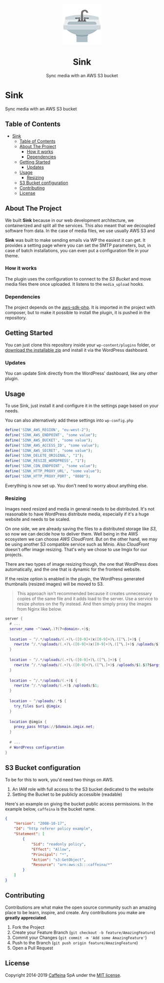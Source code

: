 <!-- PROJECT LOGO -->
<br />
<p align="center">
  <a href="https://github.com/caffeinalab/sink">
    <img src="res/sink.png" alt="Logo" width="130" height="130">
  </a>
  <h1 align="center">Sink</h1>

  <p align="center">
    Sync media with an AWS S3 bucket
  </p>
</p>

<!-- TABLE OF CONTENTS -->
# Sink

Sync media with an AWS S3 bucket

## Table of Contents

- [Sink](#sink)
  - [Table of Contents](#table-of-contents)
  - [About The Project](#about-the-project)
    - [How it works](#how-it-works)
    - [Dependencies](#dependencies)
  - [Getting Started](#getting-started)
    - [Updates](#updates)
  - [Usage](#usage)
    - [Resizing](#resizing)
  - [S3 Bucket configuration](#s3-bucket-configuration)
  - [Contributing](#contributing)
  - [License](#license)

<!-- ABOUT THE PROJECT -->
## About The Project

<!-- ![Product Name Screen Shot][screenshot]-->

We built **Sink** because in our web development architecture, we containerized and split all the services. This also meant that we decoupled software from data.
In the case of media files, we use usually AWS S3 and

**Sink** was built to make sending emails via WP the easiest it can get. It provides a setting page where you can set the SMTP parameters, but, in case of batch installations, you can even put a configuration file in your theme.

### How it works

The plugin uses the configuration to connect to the *S3 Bucket* and move media files there once uploaded. It listens to the `media_upload` hooks.

<!-- DEPENDENCIES -->
### Dependencies

The project depends on the [aws-sdk-php](https://github.com/aws/aws-sdk-php). It is imported in the project with composer, but to make it possible to install the plugin, it is pushed in the repository.

<!-- GETTING STARTED -->
## Getting Started

You can just clone this repository inside your `wp-content/plugins` folder, or [download the installable zip](https://github.com/caffeinalab/sink/releases/latest/download/sink.zip) and install it via the WordPress dashboard.

### Updates

You can update Sink directly from the WordPress' dashboard, like any other plugin.

<!-- USAGE EXAMPLES -->
## Usage

To use Sink, just install it and configure it in the settings page based on your needs.

You can also alternatively add these settings into `wp-config.php`

```php
define('SINK_AWS_REGION', "eu-west-2");
define('SINK_AWS_ENDPOINT', "some value");
define('SINK_AWS_BUCKET', "some value");
define('SINK_AWS_ACCESS_ID', "some value");
define('SINK_AWS_SECRET', "some value");
define('SINK_DELETE_ORIGINAL', "1");
define('SINK_RESIZE_WORDPRESS', "1");
define('SINK_CDN_ENDPOINT', "some value");
define('SINK_HTTP_PROXY_URL', "some value");
define('SINK_HTTP_PROXY_PORT', "8080");
```

Everything is now set up. You don't need to worry about anything else.

### Resizing

Images need resized and media in general needs to be distributed. It's not reasonable to have WordPress distribute media, especially if it's a huge website and needs to be scaled.

On one side, we are already saving the files to a distributed storage like *S3*, so now we can decide how to deliver them. Well being in the AWS ecosystem we can choose *AWS CloudFront*. But on the other hand, we may be using another S3 compatible service such as Minio. Also *CloudFront* doesn't offer image resizing. That's why we chose to use Imgix for our projects.

There are two types of image resizing though, the one that WordPress does automatically, and the one that is dynamic for the frontend website.

If the resize option is enabled in the plugin, the WordPress generated thumbnails (resized images) will be moved to S3.

> This approach isn't recommended because it creates unnecessary copies of the same file and it adds load to the server. Use a service to resize photos on the fly instead. And then simply proxy the images from Nginx like below.

```lua
server {
  # ...
  server_name ~^(www\.)?(?<domain>.+)$;

  location ~ ^/.*/uploads/(.+)\-([0-9]+)x([0-9]+)\.([^\.]+)$ {
    rewrite ^/.*/uploads/(.+)\-([0-9]+)x([0-9]+)\.([^\.]+)$ /uploads/$1.$4?$args&w=$2&h=$3;
  }

  location ~ ^/.*/uploads/(.+)\-([0-9]+)\.([^\.]+)$ {
    rewrite ^/.*/uploads/(.+)\-([0-9]+)\.([^\.]+)$ /uploads/$1.$3?$args&w=$2;
  }

  location ~ ^/.*/uploads/(.+)$ {
    rewrite ^/.*/uploads/(.+)$ /uploads/$1;
  }

  location ~ ^/uploads/.*$ {
    try_files $uri @imgix;
  }

  location @imgix {
    proxy_pass https://$domain.imgix.net;
  }

  # ...
  # WordPress configuration
}

```

## S3 Bucket configuration

To be for this to work, you'd need two things on AWS.

1. An IAM role with full access to the S3 bucket dedicated to the website
2. Setting the Bucket to be publicly accessible (readable)

Here's an example on giving the bucket public access permissions. In the example below, `caffeina` is the bucket name.

```json
{
    "Version": "2008-10-17",
    "Id": "http referer policy example",
    "Statement": [
        {
            "Sid": "readonly policy",
            "Effect": "Allow",
            "Principal": "*",
            "Action": "s3:GetObject",
            "Resource": "arn:aws:s3:::caffeina/*"
        }
    ]
}
```

<!-- CONTRIBUTING -->
## Contributing

Contributions are what make the open source community such an amazing place to be learn, inspire, and create. Any contributions you make are **greatly appreciated**.

1. Fork the Project
2. Create your Feature Branch (`git checkout -b feature/AmazingFeature`)
3. Commit your Changes (`git commit -m 'Add some AmazingFeature'`)
4. Push to the Branch (`git push origin feature/AmazingFeature`)
5. Open a Pull Request

<!-- LICENSE -->
## License

Copyright 2014-2019 [Caffeina](http://caffeina.com) SpA under the [MIT license](LICENSE.md).

<!-- [screenshot]: res/screenshot.gif "Screenshot"-->
[logo]: res/sink.png
